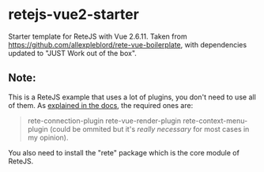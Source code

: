 # retejs-vue2-starter

Starter template for ReteJS with Vue 2.6.11. Taken from https://github.com/allexpleblord/rete-vue-boilerplate, with dependencies updated to "JUST Work out of the box".

## Note:

This is a ReteJS example that uses a lot of plugins, you don't need to use all of them. As [explained in the docs](https://rete.js.org/#/examples/basic), the required ones are:

> rete-connection-plugin
> rete-vue-render-plugin
> rete-context-menu-plugin (could be ommited but it's _really necessary_ for most cases in my opinion).

You also need to install the "rete" package which is the core module of ReteJS.

